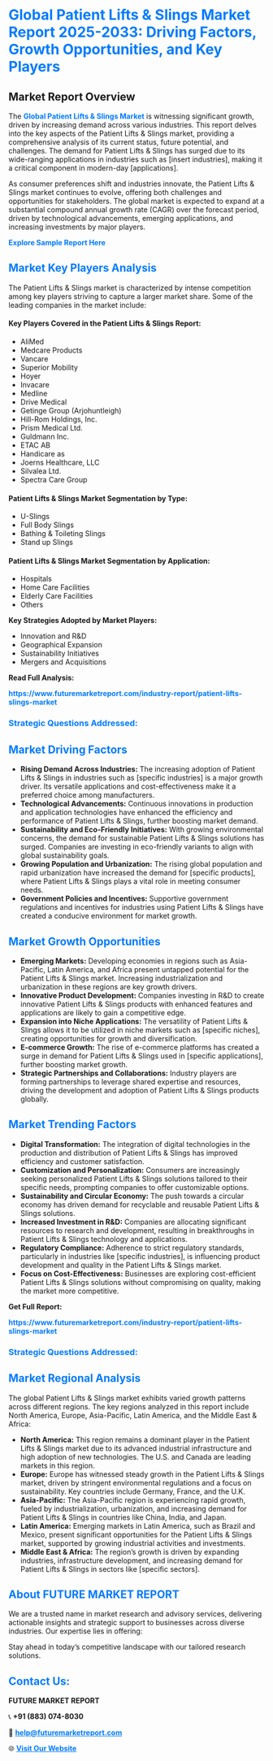 <h1 style="color: #007BFF;">Global Patient Lifts & Slings Market Report 2025-2033: Driving Factors, Growth Opportunities, and Key Players</h1>

<section id="overview">
<h2>Market Report Overview</h2>
<p>The <a href="https://www.futuremarketreport.com/industry-report/patient-lifts-slings-market" style="color: #007BFF; text-decoration: none;"><strong>Global Patient Lifts & Slings Market</strong></a> is witnessing significant growth, driven by increasing demand across various industries. This report delves into the key aspects of the Patient Lifts & Slings market, providing a comprehensive analysis of its current status, future potential, and challenges. The demand for Patient Lifts & Slings has surged due to its wide-ranging applications in industries such as [insert industries], making it a critical component in modern-day [applications].</p>
<p>As consumer preferences shift and industries innovate, the Patient Lifts & Slings market continues to evolve, offering both challenges and opportunities for stakeholders. The global market is expected to expand at a substantial compound annual growth rate (CAGR) over the forecast period, driven by technological advancements, emerging applications, and increasing investments by major players.</p>
</section>

<section id="overview">
<p><a href="https://www.futuremarketreport.com/request-sample/reportId=59421" style="color: #007BFF; text-decoration: none;"><strong>Explore Sample Report Here</strong></a></p>
</section>

<section id="key-players">
<h2 style="color: #007BFF;">Market Key Players Analysis</h2>
<p>The Patient Lifts & Slings market is characterized by intense competition among key players striving to capture a larger market share. Some of the leading companies in the market include:</p>
<h4>Key Players Covered in the Patient Lifts & Slings Report:</h4>
<ul><li>AliMed</li><li>Medcare Products</li><li>Vancare</li><li>Superior Mobility</li><li>Hoyer</li><li>Invacare</li><li>Medline</li><li>Drive Medical</li><li>Getinge Group (Arjohuntleigh)</li><li>Hill-Rom Holdings, Inc.</li><li>Prism Medical Ltd.</li><li>Guldmann Inc.</li><li>ETAC AB</li><li>Handicare as</li><li>Joerns Healthcare, LLC</li><li>Silvalea Ltd.</li><li>Spectra Care Group</li></ul>
<h4>Patient Lifts & Slings Market Segmentation by Type:</h4>
<ul><li>U-Slings</li><li>Full Body Slings</li><li>Bathing &amp; Toileting Slings</li><li>Stand up Slings</li></ul>

<h4>Patient Lifts & Slings Market Segmentation by Application:</h4>
<ul><li>Hospitals</li><li>Home Care Facilities</li><li>Elderly Care Facilities</li><li>Others</li></ul>
<p><strong>Key Strategies Adopted by Market Players:</strong></p>
<ul>
<li>Innovation and R&D</li>
<li>Geographical Expansion</li>
<li>Sustainability Initiatives</li>
<li>Mergers and Acquisitions</li>
</ul>
</section>

<section>
<p><strong>Read Full Analysis: </strong></p><a href="https://www.futuremarketreport.com/industry-report/patient-lifts-slings-market" style="color: #007BFF; text-decoration: none;"><strong>https://www.futuremarketreport.com/industry-report/patient-lifts-slings-market</strong></a>
<h3 style="color: #007BFF;">Strategic Questions Addressed:</h3>
</section>

<section id="driving-factors">
<h2 style="color: #007BFF;">Market Driving Factors</h2>
<ul>
<li><strong>Rising Demand Across Industries:</strong> The increasing adoption of Patient Lifts & Slings in industries such as [specific industries] is a major growth driver. Its versatile applications and cost-effectiveness make it a preferred choice among manufacturers.</li>
<li><strong>Technological Advancements:</strong> Continuous innovations in production and application technologies have enhanced the efficiency and performance of Patient Lifts & Slings, further boosting market demand.</li>
<li><strong>Sustainability and Eco-Friendly Initiatives:</strong> With growing environmental concerns, the demand for sustainable Patient Lifts & Slings solutions has surged. Companies are investing in eco-friendly variants to align with global sustainability goals.</li>
<li><strong>Growing Population and Urbanization:</strong> The rising global population and rapid urbanization have increased the demand for [specific products], where Patient Lifts & Slings plays a vital role in meeting consumer needs.</li>
<li><strong>Government Policies and Incentives:</strong> Supportive government regulations and incentives for industries using Patient Lifts & Slings have created a conducive environment for market growth.</li>
</ul>
</section>

<section id="growth-opportunities">
<h2 style="color: #007BFF;">Market Growth Opportunities</h2>
<ul>
<li><strong>Emerging Markets:</strong> Developing economies in regions such as Asia-Pacific, Latin America, and Africa present untapped potential for the Patient Lifts & Slings market. Increasing industrialization and urbanization in these regions are key growth drivers.</li>
<li><strong>Innovative Product Development:</strong> Companies investing in R&D to create innovative Patient Lifts & Slings products with enhanced features and applications are likely to gain a competitive edge.</li>
<li><strong>Expansion into Niche Applications:</strong> The versatility of Patient Lifts & Slings allows it to be utilized in niche markets such as [specific niches], creating opportunities for growth and diversification.</li>
<li><strong>E-commerce Growth:</strong> The rise of e-commerce platforms has created a surge in demand for Patient Lifts & Slings used in [specific applications], further boosting market growth.</li>
<li><strong>Strategic Partnerships and Collaborations:</strong> Industry players are forming partnerships to leverage shared expertise and resources, driving the development and adoption of Patient Lifts & Slings products globally.</li>
</ul>
</section>

<section id="trending-factors">
<h2 style="color: #007BFF;">Market Trending Factors</h2>
<ul>
<li><strong>Digital Transformation:</strong> The integration of digital technologies in the production and distribution of Patient Lifts & Slings has improved efficiency and customer satisfaction.</li>
<li><strong>Customization and Personalization:</strong> Consumers are increasingly seeking personalized Patient Lifts & Slings solutions tailored to their specific needs, prompting companies to offer customizable options.</li>
<li><strong>Sustainability and Circular Economy:</strong> The push towards a circular economy has driven demand for recyclable and reusable Patient Lifts & Slings solutions.</li>
<li><strong>Increased Investment in R&D:</strong> Companies are allocating significant resources to research and development, resulting in breakthroughs in Patient Lifts & Slings technology and applications.</li>
<li><strong>Regulatory Compliance:</strong> Adherence to strict regulatory standards, particularly in industries like [specific industries], is influencing product development and quality in the Patient Lifts & Slings market.</li>
<li><strong>Focus on Cost-Effectiveness:</strong> Businesses are exploring cost-efficient Patient Lifts & Slings solutions without compromising on quality, making the market more competitive.</li>
</ul>
</section>

<section>
<p><strong>Get Full Report: </strong></p><a href="https://www.futuremarketreport.com/industry-report/patient-lifts-slings-market" style="color: #007BFF; text-decoration: none;"><strong>https://www.futuremarketreport.com/industry-report/patient-lifts-slings-market</strong></a>
<h3 style="color: #007BFF;">Strategic Questions Addressed:</h3>
</section>


<section id="regional-analysis">
<h2 style="color: #007BFF;">Market Regional Analysis</h2>
<p>The global Patient Lifts & Slings market exhibits varied growth patterns across different regions. The key regions analyzed in this report include North America, Europe, Asia-Pacific, Latin America, and the Middle East & Africa:</p>
<ul>
<li><strong>North America:</strong> This region remains a dominant player in the Patient Lifts & Slings market due to its advanced industrial infrastructure and high adoption of new technologies. The U.S. and Canada are leading markets in this region.</li>
<li><strong>Europe:</strong> Europe has witnessed steady growth in the Patient Lifts & Slings market, driven by stringent environmental regulations and a focus on sustainability. Key countries include Germany, France, and the U.K.</li>
<li><strong>Asia-Pacific:</strong> The Asia-Pacific region is experiencing rapid growth, fueled by industrialization, urbanization, and increasing demand for Patient Lifts & Slings in countries like China, India, and Japan.</li>
<li><strong>Latin America:</strong> Emerging markets in Latin America, such as Brazil and Mexico, present significant opportunities for the Patient Lifts & Slings market, supported by growing industrial activities and investments.</li>
<li><strong>Middle East & Africa:</strong> The region’s growth is driven by expanding industries, infrastructure development, and increasing demand for Patient Lifts & Slings in sectors like [specific sectors].</li>
</ul>
</section>

<footer>
<h2 style="color: #007BFF;">About FUTURE MARKET REPORT</h2>
<p>We are a trusted name in market research and advisory services, delivering actionable insights and strategic support to businesses across diverse industries. Our expertise lies in offering:</p>

<p>Stay ahead in today’s competitive landscape with our tailored research solutions.</p>

<h2 style="color: #007BFF;">Contact Us:</h2>
<p><strong>FUTURE MARKET REPORT</strong></p>
<p>📞 <strong>+91 (883) 074-8030</strong></p>
<p>📧 <strong><a href="mailto:help@futuremarketreport.com" style="color: #007BFF;">help@futuremarketreport.com</a></strong></p>
<p>🌐 <strong><a href="https://www.futuremarketreport.com/" style="color: #007BFF;">Visit Our Website</a></strong></p>
</footer>